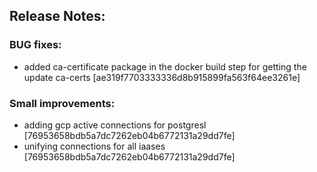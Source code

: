 ## Release Notes:

### BUG fixes:
- added ca-certificate package in the docker build step for getting the update ca-certs [ae319f7703333336d8b915899fa563f64ee3261e]

### Small improvements:
- adding gcp active connections for postgresl [76953658bdb5a7dc7262eb04b6772131a29dd7fe]
- unifying connections for all iaases [76953658bdb5a7dc7262eb04b6772131a29dd7fe]
